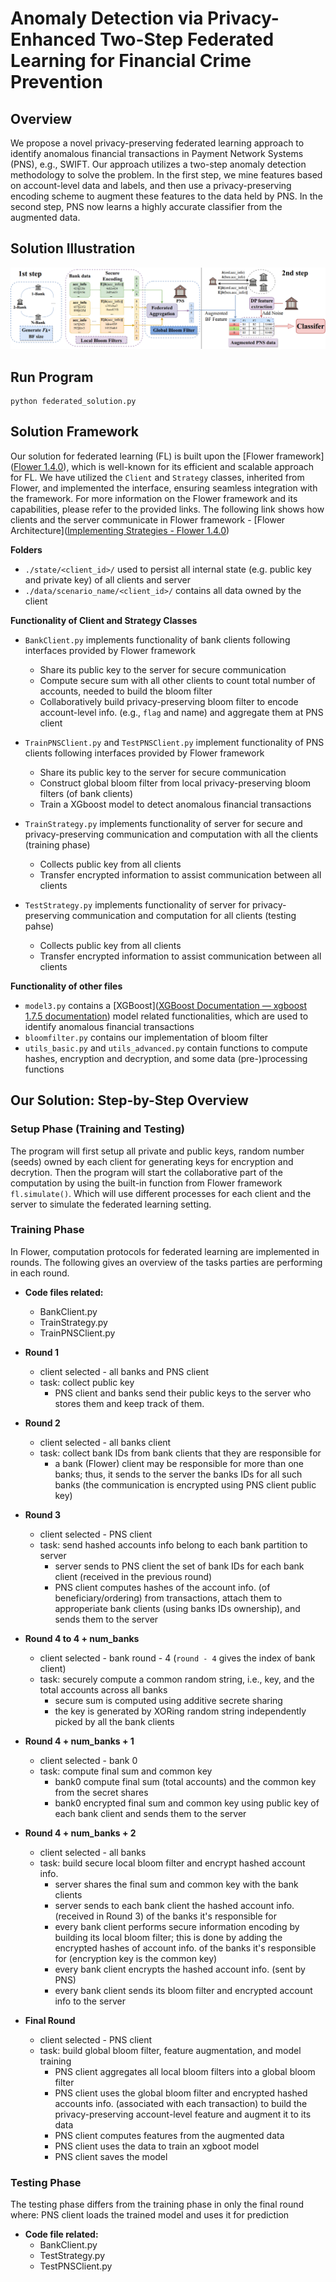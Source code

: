 # Anomaly Detection via Privacy-Enhanced Two-Step Federated Learning for Financial Crime Prevention
## Overview

We propose a novel privacy-preserving federated learning approach to identify anomalous financial transactions in Payment Network Systems (PNS), e.g., SWIFT. Our approach utilizes a two-step anomaly detection methodology to solve the problem. In the first step, we mine features based on account-level data and labels, and then use a privacy-preserving encoding scheme to augment these features to the data held by PNS. In the second step, PNS now learns a highly accurate classifier from the augmented data.

## Solution Illustration



![pets](../image/pets.png)

## Run Program

```shell
python federated_solution.py
```

## Solution Framework

Our solution for federated learning (FL) is built upon the [Flower framework]([Flower 1.4.0](https://flower.dev/docs/)), which is well-known for its efficient and scalable approach for FL. We have utilized the `Client` and `Strategy` classes, inherited from Flower, and implemented the interface, ensuring seamless integration with the framework. For more information on the Flower framework and its capabilities, please refer to the provided links. The following link shows how clients and the server communicate in Flower framework - [Flower Architecture]([Implementing Strategies - Flower 1.4.0](https://flower.dev/docs/implementing-strategies.html)) 

**Folders**

- `./state/<client_id>/` used to persist all internal state (e.g. public key and private key) of all clients and server
- `./data/scenario_name/<client_id>/` contains all data owned by the client

**Functionality of Client and Strategy Classes**

- `BankClient.py` implements functionality of bank clients following interfaces provided by Flower framework
  - Share its public key to the server for secure communication
  - Compute secure sum with all other clients to count total number of accounts, needed to build the bloom filter
  - Collaboratively build privacy-preserving bloom filter to encode account-level info. (e.g., `flag` and name) and aggregate them at PNS client
- `TrainPNSClient.py` and `TestPNSClient.py` implement functionality of PNS clients following interfaces provided by Flower framework
  - Share its public key to the server for secure communication
  - Construct global bloom filter from local privacy-preserving bloom filters (of bank clients)
  -  Train a XGboost model to detect anomalous financial transactions
- `TrainStrategy.py` implements functionality of server for secure and privacy-preserving communication and computation with all the clients (training phase)
  - Collects public key from all clients
  - Transfer encrypted information to assist communication between all clients

- `TestStrategy.py` implements functionality of server for privacy-preserving communication and computation for all clients (testing pahse)
  - Collects public key from all clients
  - Transfer encrypted information to assist communication between all clients

**Functionality of other files**

- `model3.py` contains a [XGBoost]([XGBoost Documentation — xgboost 1.7.5 documentation](https://xgboost.readthedocs.io/en/stable/)) model related functionalities, which are used to identify anomalous financial transactions
- `bloomfilter.py` contains our implementation of bloom filter
- `utils_basic.py` and `utils_advanced.py` contain functions to compute hashes, encryption and decryption, and some data (pre-)processing functions

## Our Solution: Step-by-Step Overview

###  Setup Phase (Training and Testing)

The program will first setup all private and public keys, random number (seeds) owned by each client for generating keys for encryption and decrytion. Then the program will start the collaborative part of the computation by using the built-in function from Flower framework `fl.simulate()`. Which will use different processes for each client and the server to simulate the federated learning setting. 

###  Training Phase
 
In Flower, computation protocols for federated learning are implemented in rounds. The following gives an overview of the tasks parties are performing in each round.

- **Code files related:**
  - BankClient.py
  - TrainStrategy.py
  - TrainPNSClient.py

- **Round 1**
  - client selected - all banks and PNS client
  - task: collect public key
    - PNS client and banks send their public keys to the server who stores them and keep track of them.
- **Round 2**
  - client selected - all banks client
  - task: collect bank IDs from bank clients that they are responsible for
    - a bank (Flower) client may be responsible for more than one banks; thus, it sends to the server the banks IDs for all such banks (the communication is encrypted using PNS client public key)
- **Round 3**
  - client selected - PNS client
  - task: send hashed accounts info belong to each bank partition to server
    - server sends to PNS client the set of bank IDs for each bank client (received in the previous round)
    - PNS client computes hashes of the account info. (of beneficiary/ordering) from transactions, attach them to approperiate bank clients (using banks IDs ownership), and sends them to the server
- **Round 4 to 4 + num_banks**
  - client selected - bank round - 4 (`round - 4` gives the index of bank client)
  - task: securely compute a common random string, i.e., key, and the total accounts across all banks
    - secure sum is computed using additive secrete sharing
    - the key is generated by XORing random string independently picked by all the bank clients
- **Round 4 + num_banks + 1**
  - client selected - bank 0
  - task: compute final sum and common key
    - bank0 compute final sum (total accounts) and the common key from the secret shares
    - bank0 encrypted final sum and common key using public key of each bank client and sends them to the server
- **Round 4 + num_banks + 2**
  - client selected - all banks
  - task: build secure local bloom filter and encrypt hashed account info. 
    - server shares the final sum and common key with the bank clients
    - server sends to each bank client the hashed account info. (received in Round 3) of the banks it's responsible for
    - every bank client performs secure information encoding by building its local bloom filter; this is done by adding the encrypted hashes of account info. of the banks it's responsible for (encryption key is the common key)
    - every bank client encrypts the hashed account info. (sent by PNS)
    - every bank client sends its bloom filter and encrypted account info to the server
- **Final Round**
  - client selected - PNS client
  - task: build global bloom filter, feature augmentation, and model training
    - PNS client aggregates all local bloom filters into a global bloom filter
    - PNS client uses the global bloom filter and encrypted hashed accounts info. (associated with each transaction) to build the privacy-preserving account-level feature and augment it to its data
    - PNS client computes features from the augmented data
    - PNS client uses the data to train an xgboot model
    - PNS client saves the model

###  Testing Phase

The testing phase differs from the training phase in only the final round where: PNS client loads the trained model and uses it for prediction

- **Code file related:**
  - BankClient.py
  - TestStrategy.py
  - TestPNSClient.py
